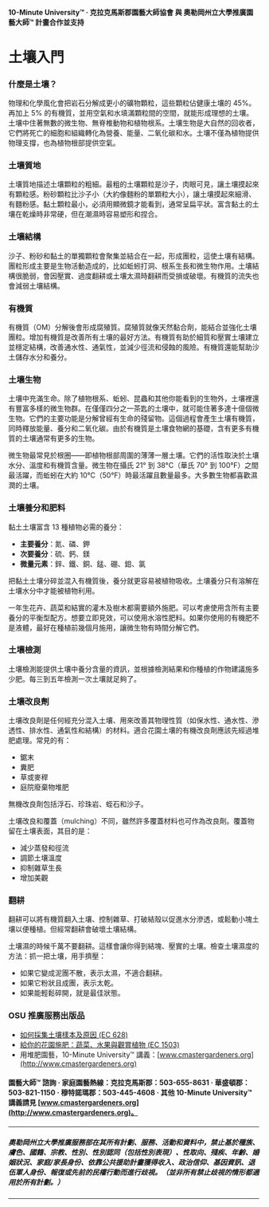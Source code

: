 #### 10-Minute University™ · 克拉克馬斯郡園藝大師協會 與 奧勒岡州立大學推廣園藝大師™ 計畫合作並支持

# 土壤入門

### 什麼是土壤？
物理和化學風化會把岩石分解成更小的礦物顆粒，這些顆粒佔健康土壤的 45%。再加上 5% 的有機質，並用空氣和水填滿顆粒間的空間，就能形成理想的土壤。土壤中住著無數的微生物、無脊椎動物和植物根系。土壤生物是大自然的回收者，它們將死亡的細胞和組織轉化為營養、能量、二氧化碳和水。土壤不僅為植物提供物理支撐，也為植物根部提供空氣。

### 土壤質地
土壤質地描述土壤顆粒的粗細。最粗的土壤顆粒是沙子，肉眼可見，讓土壤摸起來有顆粒感。粉砂顆粒比沙子小（大約像麵粉的單顆粒大小），讓土壤摸起來細滑、有麵粉感。黏土顆粒最小，必須用顯微鏡才能看到，通常呈扁平狀。富含黏土的土壤在乾燥時非常硬，但在潮濕時容易塑形和捏合。

### 土壤結構
沙子、粉砂和黏土的單獨顆粒會聚集並結合在一起，形成團粒，這使土壤有結構。團粒形成主要是生物活動造成的，比如蚯蚓打洞、根系生長和微生物作用。土壤結構很脆弱，會因壓實、過度翻耕或土壤太濕時翻耕而受損或破壞。有機質的流失也會減弱土壤結構。

### 有機質
有機質（OM）分解後會形成腐殖質。腐殖質就像天然黏合劑，能結合並強化土壤團粒。增加有機質是改善所有土壤的最好方法。有機質有助於細質和壓實土壤建立並穩定結構，改善通水性、通氣性，並減少徑流和侵蝕的風險。有機質還能幫助沙土儲存水分和養分。

### 土壤生物
土壤中充滿生命。除了植物根系、蚯蚓、昆蟲和其他你能看到的生物外，土壤裡還有豐富多樣的微生物群。在僅僅四分之一茶匙的土壤中，就可能住著多達十億個微生物。它們的主要功能是分解曾經有生命的殘留物。這個過程會產生土壤有機質，同時釋放能量、養分和二氧化碳。由於有機質是土壤食物網的基礎，含有更多有機質的土壤通常有更多的生物。

微生物最常見於根圈——即植物根部周圍的薄薄一層土壤。它們的活性取決於土壤水分、溫度和有機質含量。微生物在攝氏 21° 到 38°C（華氏 70° 到 100°F）之間最活躍，而蚯蚓在大約 10°C（50°F）時最活躍且數量最多。大多數生物都喜歡濕潤的土壤。

### 土壤養分和肥料
黏土土壤富含 13 種植物必需的養分：

- **主要養分**：氮、磷、鉀
- **次要養分**：硫、鈣、鎂
- **微量元素**：鋅、鐵、銅、錳、硼、鉬、氯

把黏土土壤分碎並混入有機質後，養分就更容易被植物吸收。土壤養分只有溶解在土壤水分中才能被植物利用。

一年生花卉、蔬菜和結實的灌木及樹木都需要額外施肥。可以考慮使用含所有主要養分的平衡型配方。想要立即見效，可以使用水溶性肥料。如果你使用的有機肥不是液體，最好在種植前幾個月施用，讓微生物有時間分解它們。

### 土壤檢測
土壤檢測能提供土壤中養分含量的資訊，並根據檢測結果和你種植的作物建議施多少肥。每三到五年檢測一次土壤就足夠了。

### 土壤改良劑
土壤改良劑是任何經充分混入土壤、用來改善其物理性質（如保水性、通水性、滲透性、排水性、通氣性和結構）的材料。適合花園土壤的有機改良劑應該先經過堆肥處理。常見的有：

- 鋸末
- 糞肥
- 草或麥稈
- 庭院廢棄物堆肥

無機改良劑包括浮石、珍珠岩、蛭石和沙子。

土壤改良和覆蓋（mulching）不同，雖然許多覆蓋材料也可作為改良劑。覆蓋物留在土壤表面，其目的是：

- 減少蒸發和徑流
- 調節土壤溫度
- 抑制雜草生長
- 增加美觀

### 翻耕
翻耕可以將有機質翻入土壤、控制雜草、打破結殼以促進水分滲透，或鬆動小塊土壤以便種植。但經常翻耕會破壞土壤結構。

土壤濕的時候千萬不要翻耕。這樣會讓你得到結塊、壓實的土壤。檢查土壤濕度的方法：抓一把土壤，用手擠壓：

- 如果它變成泥團不散，表示太濕，不適合翻耕。
- 如果它粉狀且成團，表示太乾。
- 如果能輕鬆碎開，就是最佳狀態。

### OSU 推廣服務出版品

- [如何採集土壤樣本及原因 (EC 628)](https://catalog.extension.oregonstate.edu/)
- [給你的花園施肥：蔬菜、水果與觀賞植物 (EC 1503)](https://catalog.extension.oregonstate.edu/)
- 用堆肥園藝，10-Minute University™ 講義：[www.cmastergardeners.org](http://www.cmastergardeners.org)

#### 園藝大師™ 諮詢 · 家庭園藝熱線：克拉克馬斯郡：503-655-8631 · 華盛頓郡：503-821-1150 · 穆特諾瑪郡：503-445-4608 · 其他 10-Minute University™ 講義請見 [www.cmastergardeners.org](http://www.cmastergardeners.org)。

---

##### 奧勒岡州立大學推廣服務部在其所有計劃、服務、活動和資料中，禁止基於種族、膚色、國籍、宗教、性別、性別認同（包括性別表現）、性取向、殘疾、年齡、婚姻狀況、家庭/家長身份、依靠公共援助計畫獲得收入、政治信仰、基因資訊、退伍軍人身份、報復或先前的民權行動而進行歧視。（並非所有禁止歧視的情形都適用於所有計劃。）
---